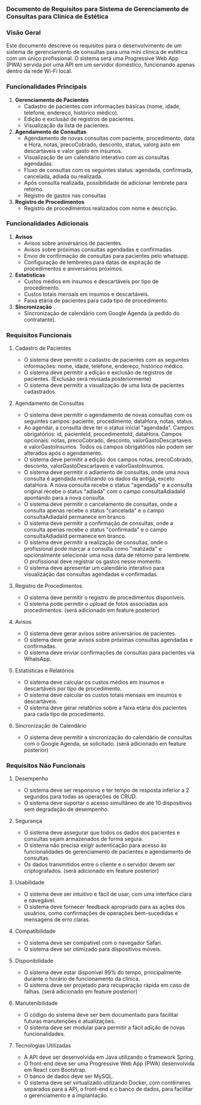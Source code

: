 ### Documento de Requisitos para Sistema de Gerenciamento de Consultas para Clínica de Estética

### Visão Geral

Este documento descreve os requisitos para o desenvolvimento de um sistema de gerenciamento de consultas para uma mini clínica de estética com um único profissional. O sistema será uma Progressive Web App (PWA) servida por uma API em um servidor doméstico, funcionando apenas dentro da rede Wi-Fi local.

### Funcionalidades Principais

1. **Gerenciamento de Pacientes**
   - Cadastro de pacientes com informações básicas (nome, idade, telefone, endereço, histórico médico).
   - Edição e exclusão de registros de pacientes.
   - Visualização da lista de pacientes.
2. **Agendamento de Consultas**
   - Agendamento de novas consultas com paciente, procedimento, data e Hora, notas, precoCobrado, desconto, status, valorg asto em descartaveis e valor gasto em insumos.
   - Visualização de um calendário interativo com as consultas agendadas.
   - Fluxo de consultas com os seguintes status: agendada, confirmada, cancelada, adiada ou realizada.
   - Após consulta realizada, possibilidade de adicionar lembrete para retorno.
   - Registro de gastos nas consultas
3. **Registro de Procedimentos**
   - Registro de procedimentos realizados com nome e descrição.


### Funcionalidades Adicionais
   
1. **Avisos**
   - Avisos sobre aniversários de pacientes.
   - Avisos sobre próximas consultas agendadas e confirmadas.
   - Envio de confirmação de consultas para pacientes pelo whatsapp.
   - Configuração de lembretes para datas de expiração de procedimentos e aniversários próximos.
2. **Estatísticas**
   - Custos médios em insumos e descartáveis por tipo de procedimento.
   - Custos totais mensais em insumos e descartáveis.
   - Faixa etária de pacientes para cada tipo de procedimento.
3. **Sincronização**
   - Sincronização de calendário com Google Agenda (a pedido do contratante).

### Requisitos Funcionais
1. Cadastro de Pacientes

   - O sistema deve permitir o cadastro de pacientes com as seguintes informações: nome, idade, telefone, endereço, histórico médico.
   - O sistema deve permitir a edição e exclusão de registros de pacientes. (Exclusão será revisada posteriormente)
   - O sistema deve permitir a visualização de uma lista de pacientes cadastrados.

2. Agendamento de Consultas

   - O sistema deve permitir o agendamento de novas consultas com os seguintes campos: paciente, procedimento, dataHora, notas, status.
   - Ao agendar, a consulta deve ter o status inicial "agendada". Campos obrigatórios: id, pacienteId, procedimentoId, dataHora. Campos opcionais: notas, precoCobrado, desconto, valorGastoDescartaveis e valorGastoInsumos. Todos os campos obrigatórios não podem ser alterados após o agendamento.
   - O sistema deve permitir a edição dos campos notas, precoCobrado, desconto, valorGastoDescartaveis e valorGastoInsumos.
   - O sistema deve permitir o adiamento de consultas, onde uma nova consulta é agendada reutilizando os dados da antiga, exceto dataHora. A nova consulta recebe o status "agendada" e a consulta original recebe o status "adiada" com o campo consultaAdiadaId apontando para a nova consulta.
   - O sistema deve permitir o cancelamento de consultas, onde a consulta apenas recebe o status "cancelada" e o campo consultaAdiadaId permanece em branco.
   - O sistema deve permitir a confirmação de consultas, onde a consulta apenas recebe o status "confirmada" e o campo consultaAdiadaId permanece em branco.
   - O sistema deve permitir a realização de consultas, onde o profissional pode marcar a consulta como "realizada" e opcionalmente selecionar uma nova data de retorno para lembrete. O profissional deve registrar os gastos nesse momento.
   - O sistema deve apresentar um calendário interativo para visualização das consultas agendadas e confirmadas.

3. Registro de Procedimentos

   - O sistema deve permitir o registro de procedimentos disponíveis.
   - O sistema pode permitir o upload de fotos associadas aos procedimentos. (será adicionado em feature posterior)

4. Avisos

   - O sistema deve gerar avisos sobre aniversários de pacientes.
   - O sistema deve gerar avisos sobre próximas consultas agendadas e confirmadas.
   - O sistema deve enviar confirmações de consultas para pacientes via WhatsApp.

5. Estatísticas e Relatórios

   - O sistema deve calcular os custos médios em insumos e descartáveis por tipo de procedimento.
   - O sistema deve calcular os custos totais mensais em insumos e descartáveis.
   - O sistema deve gerar relatórios sobre a faixa etária dos pacientes para cada tipo de procedimento.

6. Sincronização de Calendário

   - O sistema deve permitir a sincronização do calendário de consultas com o Google Agenda, se solicitado. (será adicionado em feature posterior)

### Requisitos Não Funcionais

1. Desempenho

   - O sistema deve ser responsivo e ter tempo de resposta inferior a 2 segundos para todas as operações de CRUD.
   - O sistema deve suportar o acesso simultâneo de até 10 dispositivos sem degradação de desempenho.

2. Segurança

   - O sistema deve assegurar que todos os dados dos pacientes e consultas sejam armazenados de forma segura.
   - O sistema não precisa exigir autenticação para acesso às funcionalidades de gerenciamento de pacientes e agendamento de consultas.
   - Os dados transmitidos entre o cliente e o servidor devem ser criptografados. (será adicionado em feature posterior)

3. Usabilidade

   - O sistema deve ser intuitivo e fácil de usar, com uma interface clara e navegável.
   - O sistema deve fornecer feedback apropriado para as ações dos usuários, como confirmações de operações bem-sucedidas e mensagens de erro claras.

4. Compatibilidade

   - O sistema deve ser compatível com o navegador Safari.
   - O sistema deve ser otimizado para dispositivos móveis.

5. Disponibilidade

   - O sistema deve estar disponível 99% do tempo, principalmente durante o horário de funcionamento da clínica.
   - O sistema deve ser projetado para recuperação rápida em caso de falhas. (será adicionado em feature posterior)

6. Manutenibilidade

   - O código do sistema deve ser bem documentado para facilitar futuras manutenções e atualizações.
   - O sistema deve ser modular para permitir a fácil adição de novas funcionalidades.

7. Tecnologias Utilizadas

   - A API deve ser desenvolvida em Java utilizando o framework Spring.
   - O front-end deve ser uma Progressive Web App (PWA) desenvolvida em React com Bootstrap.
   - O banco de dados deve ser MySQL.
   - O sistema deve ser virtualizado utilizando Docker, com contêineres separados para a API, o front-end e o banco de dados, para facilitar o gerenciamento e a implantação.